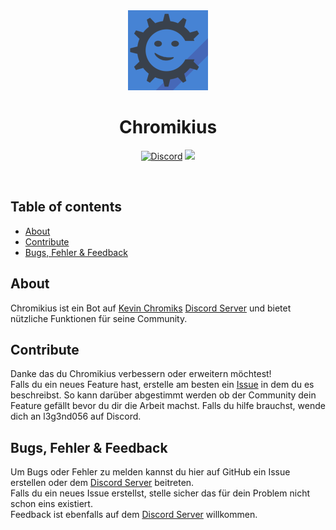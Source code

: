 <div align="center">
<img src="./assets/images/profile_image.png">

# **Chromikius**

<p>
<a href="https://discord.gg/S6Nghbup6p"><img alt="Discord" src="https://img.shields.io/discord/719561097404874813?label=Discord&logo=Discord"><a>

<img src=https://img.shields.io/badge/Version-1.12.8-red>
<p>
</div>

<br>

## Table of contents
- [About](#about)
- [Contribute](#contribute)
- [Bugs, Fehler & Feedback](#Errors,-Bugs-&-Feedback)

## About
Chromikius ist ein Bot auf [Kevin Chromiks](https://www.youtube.com/c/KevinChromik) [Discord Server] und bietet nützliche Funktionen für seine Community.

## Contribute
Danke das du Chromikius verbessern oder erweitern möchtest!<br>
Falls du ein neues Feature hast, erstelle am besten ein [Issue](https://github.com/DevGoro/Chromikius/issues) in dem du es beschreibst. So kann darüber abgestimmt werden ob der Community dein Feature gefällt bevor du dir die Arbeit machst. Falls du hilfe brauchst, wende dich an l3g3nd056 auf Discord.

## Bugs, Fehler & Feedback
Um Bugs oder Fehler zu melden kannst du hier auf GitHub ein Issue erstellen oder dem [Discord Server] beitreten.<br>
Falls du ein neues Issue erstellst, stelle sicher das für dein Problem nicht schon eins existiert. <br>
Feedback ist ebenfalls auf dem [Discord Server] willkommen.


[Discord Server]: https://discord.gg/S6Nghbup6p